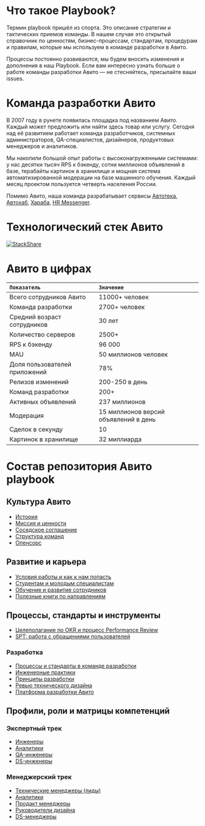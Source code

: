 # Что такое Playbook?

Термин playbook пришёл из спорта. Это описание стратегии и тактических приемов команды. В нашем случае это открытый справочник по ценностям, бизнес-процессам, стандартам, процедурам и правилам, которые мы используем в команде разработки в Авито.

Процессы постоянно развиваются, мы будем вносить изменения и дополнения в наш Playbook. Если вам интересно узнать больше о работе команды разработки Авито — не стесняйтесь, присылайте ваши issues.


# Команда разработки Авито
В 2007 году в рунете появилась площадка под названием Авито. Каждый может предложить или найти здесь товар или услугу. Сегодня над её развитием работает команда разработчиков, системных администраторов, QA-специалистов, дизайнеров, продуктовых менеджеров и аналитиков.

Мы накопили большой опыт работы с высоконагруженными системами: у нас десятки тысяч RPS к бэкенду, сотни миллионов объявлений в базе, терабайты картинок в хранилище и мощная система автоматизированной модерации на базе машинного обучения. Каждый месяц проектом пользуется четверть населения России.

Помимо Авито, наша команда разрабатывает сервисы [Автотека](https://autoteka.ru), [Автохаб](https://ahb.ru), [Хараба](https://haraba.ru), [HR Messenger](https://hrmessenger.com).


# Технологический стек Авито
[![StackShare](https://img.shields.io/badge/tech-stack-0690fa.svg?style=flat)](https://stackshare.io/avito/avito)


# Авито в цифрах
| `Показатель`                  | `Значение`                            |
|:------------------------------|:--------------------------------------|
| Всего сотрудников Авито       | 11000+ человек                        |
| Команда разработки            | 2700+ человек                         |
| Средний возраст сотрудников   | 30 лет                                |
| Количество серверов           | 2500+                                 |
| RPS к бэкенду                 | 96 000                                |
| MAU                           | 50 миллионов человек                  |
| Доля пользователей приложений | 78%                                   |
| Релизов изменений             | 200-250 в день                        |
| Команд разработки             | 200+                                  |
| Активных объявлений           | 237 миллионов                         |
| Модерация                     | 15 миллионов версий объявлений в день |
| Сделок в секунду              | 10                                    |
| Картинок в хранилище          | 32 миллиарда                          |

# Состав репозитория Авито playbook

## Культура Авито

- [История](avito-history.md)
- [Миссия и ценности](mission-and-values.md)
- [Соседское соглашение](neighborhood-agreement.md)
- [Структура команд](structure.md)
- [Опенсорс](avito-open-source.md)

## Развитие и карьера

- [Условия работы и как к нам попасть](recruitment-and-office.md)
- [Студентам и молодым специалистам](students.md)
- [Обучение и развитие сотрудников](training-and-development.md)
- [Полезные книги по направлениям](books.md)


## Процессы, стандарты и инструменты

- [Целеполагание по OKR и процесс Performance Review](goal-setting.md)
- [SPT: работа с обращениями пользователей](spt.md)

### Разработка

- [Процессы и стандарты в команде разработки](processes-and-standards.md)
- [Инженерные практики](avito-developer-practice.md)
- [Принципы разработки](development-principles.md)
- [Ревью технического дизайна](tech_design_review.md)
- [Платформа разработки Авито](avito-paas.md)


## Профили, роли и матрицы компетенций

### Экспертный трек

- [Инженеры](developer-profile.md)
- [Аналитики](analytics-levels.md)
- [QA-инженеры](QA-profile.md)
- [DS-инженеры](ds-skills.md)

### Менеджерский трек

- [Технические менеджеры (лиды)](techlead-profile.md)
- [Аналитики](analytics-management.md)
- [Продакт менеджеры](product-levels.md)
- [Руководители дизайна](design-management.md)
- [DS-менеджеры](ds-managers-profiles.md)
